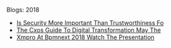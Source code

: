 Blogs: 2018

* [Is Security More Important Than Trustworthiness Fo](resources/faqs/external-content/blogs/2018/is-security-more-important-than-trustworthiness-fo.md)
* [The Cxos Guide To Digital Transformation  May The](resources/faqs/external-content/blogs/2018/the-cxos-guide-to-digital-transformation--may-the.md)
* [Xmpro At Bpmnext 2018 Watch The Presentation](resources/faqs/external-content/blogs/2018/xmpro-at-bpmnext-2018-watch-the-presentation.md)
